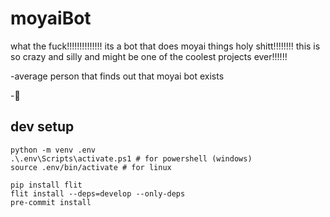 # moyaiBot

what the fuck!!!!!!!!!!!!!! its a bot that does moyai things holy shitt!!!!!!!!
this is so crazy and silly and might be one of the coolest projects ever!!!!!!

-average person that finds out that moyai bot exists

-🗿


## dev setup

```shell
python -m venv .env
.\.env\Scripts\activate.ps1 # for powershell (windows)
source .env/bin/activate # for linux

pip install flit
flit install --deps=develop --only-deps
pre-commit install
```
